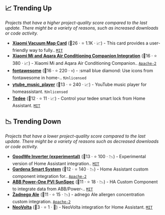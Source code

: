 ## 📈 Trending Up

_Projects that have a higher project-quality score compared to the last update. There might be a variety of reasons, such as increased downloads or code activity._

- <b><a href="https://github.com/PiotrMachowski/lovelace-xiaomi-vacuum-map-card">Xiaomi Vacuum Map Card</a></b> (🥇26 ·  ⭐ 1.1K · 📈) - This card provides a user-friendly way to fully.. <code><a href="http://bit.ly/34MBwT8">MIT</a></code>
- <b><a href="https://github.com/syssi/xiaomi_airconditioningcompanion">Xiaomi Mi and Aqara Air Conditioning Companion Integration</a></b> (🥇16 ·  ⭐ 380 · 📈) - Xiaomi Mi and Aqara Air Conditioning Companion.. <code><a href="http://bit.ly/3nYMfla">Apache-2</a></code>
- <b><a href="https://github.com/thomasloven/hass-fontawesome">fontawesome</a></b> (🥇16 ·  ⭐ 220 · 💀) - :small blue diamond: Use icons from fontawesome in home-.. <code>❗Unlicensed</code>
- <b><a href="https://github.com/KoljaWindeler/ytube_music_player">ytube_music_player</a></b> (🥈13 ·  ⭐ 240 · 📈) - YouTube music player for homeassistant. <code>❗Unlicensed</code>
- <b><a href="https://github.com/patrickhilker/tedee_hass_integration">Tedee</a></b> (🥈12 ·  ⭐ 11 · 📈) - Control your tedee smart lock from Home Assistant. <code><a href="http://bit.ly/34MBwT8">MIT</a></code>

## 📉 Trending Down

_Projects that have a lower project-quality score compared to the last update. There might be a variety of reasons such as decreased downloads or code activity._

- <b><a href="https://github.com/mletenay/home-assistant-goodwe-inverter">GoodWe Inverter (experimental)</a></b> (🥈13 ·  ⭐ 100 · 📉) - Experimental version of Home Assistant integration.. <code><a href="http://bit.ly/34MBwT8">MIT</a></code>
- <b><a href="https://github.com/py-smart-gardena/hass-gardena-smart-system">Gardena Smart System</a></b> (🥈12 ·  ⭐ 140 · 📉) - Home Assistant custom component integration for.. <code><a href="http://bit.ly/3nYMfla">Apache-2</a></code>
- <b><a href="https://github.com/alexdelprete/ha-abb-powerone-pvi-sunspec">ABB Power-One PVI SunSpec</a></b> (🥈11 ·  ⭐ 18 · 📉) - HA Custom Component to integrate data from ABB/Power-.. <code><a href="http://bit.ly/34MBwT8">MIT</a></code>
- <b><a href="https://github.com/bieniu/ha-zadnego-ale">Żadnego Ale</a></b> (🥈11 ·  ⭐ 15 · 📉) - adnego Ale allergen concentration custom integration. <code><a href="http://bit.ly/3nYMfla">Apache-2</a></code>
- <b><a href="https://github.com/austinmroczek/neovolta">NeoVolta</a></b> (🥉3 ·  ⭐ 1 · 🐣) - NeoVolta integration for Home Assistant. <code><a href="http://bit.ly/34MBwT8">MIT</a></code>

